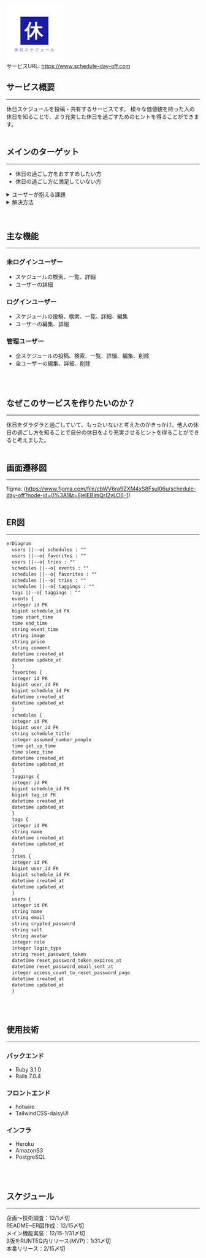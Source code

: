 ![ロゴ](app/assets/images/logo_index.png)  
サービスURL: https://www.schedule-day-off.com

## **サービス概要**  
---    
休日スケジュールを投稿・共有するサービスです。 様々な価値観を持った人の休日を知ることで、より充実した休日を過ごすためのヒントを得ることができます。
<br>
<br>

## **メインのターゲット**  
---  
* 休日の過ごし方をおすすめしたい方  
* 休日の過ごし方に満足していない方  

<details>
<summary>ユーザーが抱える課題</summary>

* 休日をもっと充実させたい  
* Twitter上での交流を増やしたい 
</details>  
<details>
<summary>解決方法</summary>

* 様々な価値観を持った人の一番おすすめの休日スケジュールを共有することで、より休日を充実させるヒントを得ることができる。 
* Twitterと連携することで、交流のきっかけになる。  
</details>
<br>
<br>

## **主な機能**  
---  
### 未ログインユーザー    
* スケジュールの検索、一覧、詳細  
* ユーザーの詳細  
### ログインユーザー  
* スケジュールの投稿、検索、一覧、詳細、編集  
* ユーザーの編集、詳細  
### 管理ユーザー  
* 全スケジュールの投稿、検索、一覧、詳細、編集、削除  
* 全ユーザーの編集、詳細、削除
<br>
<br>

## **なぜこのサービスを作りたいのか？**  
---  
休日をダラダラと過ごしていて、もったいないと考えたのがきっかけ。他人の休日の過ごし方を知ることで自分の休日をより充実させるヒントを得ることができると考えました。
<br>
<br>

## **画面遷移図**  
---  
figma: (https://www.figma.com/file/cbWV6ra9ZXM4xS8Fsul06u/schedule-day-off?node-id=0%3A1&t=8jeIEBlmQrI2vLO6-1)
<br>
<br>

## **ER図**  
---  
```mermaid
erDiagram
  users ||--o{ schedules : ""
  users ||--o{ favorites : ""
  users ||--o{ tries : ""
  schedules ||--o{ events : ""
  schedules ||--o{ favorites : ""
  schedules ||--o{ tries : ""
  schedules ||--o{ taggings : ""
  tags ||--o{ taggings : ""
  events {
  integer id PK
  bigint schedule_id FK
  time start_time
  time end_time
  string event_time
  string image
  string price
  string comment
  datetime created_at
  datetime update_at
  }
  favorites {
  integer id PK
  bigint user_id FK
  bigint schedule_id FK
  datetime created_at
  datetime updated_at
  }
  schedules {
  integer id PK
  bigint user_id FK
  string schedule_title
  integer assumed_number_people
  time get_up_time
  time sleep_time
  datetime created_at
  datetime updated_at
  }
  taggings {
  integer id PK
  bigint schedule_id FK
  bigint tag_id FK
  datetime created_at
  datetime updated_at
  }
  tags {
  integer id PK
  string name
  datetime created_at
  datetime updated_at
  }
  tries {
  integer id PK
  bigint user_id FK
  bigint schedule_id FK
  datetime created_at
  datetime updated_at
  }
  users {
  integer id PK
  string name
  string email
  string crypted_password
  string salt
  string avatar
  integer role
  integer login_type
  string reset_password_token
  datetime reset_password_token_expires_at
  datetime reset_password_email_sent_at
  integer access_count_to_reset_password_page
  datetime created_at
  datetime updated_at
  }
```
<br>
<br>

## **使用技術**  
---  
### バックエンド  
* Ruby 3.1.0  
* Rails 7.0.4  
### フロントエンド  
* hotwire  
* TailwindCSS-daisyUI  
### インフラ  
* Heroku  
* AmazonS3  
* PostgreSQL
<br>
<br>

## **スケジュール**  
---  
企画〜技術調査：12/1〆切  
README~ER図作成：12/15〆切  
メイン機能実装：12/15-1/31〆切  
β版をRUNTEQ内リリース(MVP)：1/31〆切  
本番リリース：2/15〆切  
